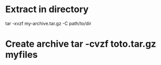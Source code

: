 # Extract in directory
tar -xvzf my-archive.tar.gz -C path/to/dir

# Create archive tar -cvzf toto.tar.gz myfiles

